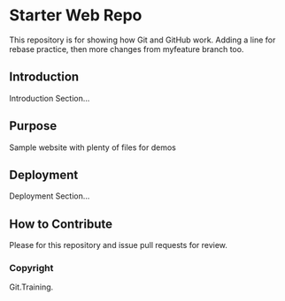 # Starter Web Repo

This repository is for showing how Git and GitHub work.
Adding a line for rebase practice, then more changes from myfeature branch too.

## Introduction
Introduction Section...
## Purpose
Sample website with plenty of files for demos

## Deployment
Deployment Section...
## How to Contribute
Please for this repository and issue pull requests for review.
### Copyright

Git.Training.
